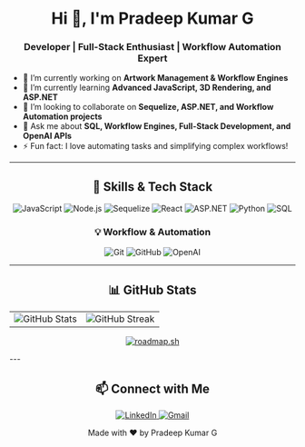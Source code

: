 <!-- Your Name and Greeting -->
<h1 align="center">Hi 👋, I'm Pradeep Kumar G</h1>
<h3 align="center">Developer | Full-Stack Enthusiast | Workflow Automation Expert</h3>

<!-- Short Description -->
- 🔭 I’m currently working on **Artwork Management & Workflow Engines**
- 🌱 I’m currently learning **Advanced JavaScript, 3D Rendering, and ASP.NET**
- 👯 I’m looking to collaborate on **Sequelize, ASP.NET, and Workflow Automation projects**
- 💬 Ask me about **SQL, Workflow Engines, Full-Stack Development, and OpenAI APIs**
- ⚡ Fun fact: I love automating tasks and simplifying complex workflows!

---

<!-- Skills Section -->
<h2 align="center">🚀 Skills & Tech Stack</h2>
<p align="center">
  <img src="https://img.shields.io/badge/JavaScript-ES6+-yellow?style=for-the-badge&logo=javascript" alt="JavaScript">
  <img src="https://img.shields.io/badge/Node.js-339933?style=for-the-badge&logo=node-dot-js&logoColor=white" alt="Node.js">
  <img src="https://img.shields.io/badge/Sequelize-52B0E7?style=for-the-badge&logo=sequelize&logoColor=white" alt="Sequelize">
  <img src="https://img.shields.io/badge/React-61DAFB?style=for-the-badge&logo=react&logoColor=white" alt="React">
  <img src="https://img.shields.io/badge/ASP.NET-5C2D91?style=for-the-badge&logo=dotnet" alt="ASP.NET">
  <img src="https://img.shields.io/badge/Python-3776AB?style=for-the-badge&logo=python&logoColor=white" alt="Python">
  <img src="https://img.shields.io/badge/SQL-4479A1?style=for-the-badge&logo=postgresql" alt="SQL">
 <!-- <img src="https://img.shields.io/badge/Ubuntu-E95420?style=for-the-badge&logo=ubuntu&logoColor=white" alt="Ubuntu"> -->
</p>

<!-- Workflow & Automation Skills -->
<h3 align="center">💡 Workflow & Automation</h3>
<p align="center">
  <img src="https://img.shields.io/badge/Git-EE0000?style=for-the-badge&logo=git" alt="Git">
  <img src="https://img.shields.io/badge/GitHub-181717?style=for-the-badge&logo=github" alt="GitHub">
   <!--<img src="https://img.shields.io/badge/CI/CD-29B6F6?style=for-the-badge&logo=github-actions&logoColor=white" alt="CI/CD">-->
  <img src="https://img.shields.io/badge/OpenAI-412991?style=for-the-badge&logo=openai" alt="OpenAI">
</p>

---

<!-- GitHub Stats Section -->
<h2 align="center">📊 GitHub Stats</h2>

<table>
  <tr>
    <td>
      <img src="https://github-readme-stats.vercel.app/api?username=Here-PradeepKumar&show_icons=true&theme=radical" alt="GitHub Stats">
    </td>
    <td>
      <img src="https://github-readme-streak-stats.herokuapp.com/?user=Here-PradeepKumar&theme=radical" alt="GitHub Streak">
    </td>
  </tr>
</table>

<p align="center">
<a  href="https://roadmap.sh"><img src="https://roadmap.sh/card/wide/67173cac791f57dd60758a42?variant=dark" alt="roadmap.sh"/></a>
</p>
---

<!-- Connect with Me Section -->
<h2 align="center">📫 Connect with Me</h2>
<p align="center">
  <a href="https://www.linkedin.com/in/mepradeepkumarg/" target="blank">
    <img src="https://img.shields.io/badge/LinkedIn-0077B5?style=for-the-badge&logo=linkedin" alt="LinkedIn">
  </a>
  <a href="mailto:beingpradeep23@gmail.com" target="blank">
    <img src="https://img.shields.io/badge/Email-D14836?style=for-the-badge&logo=gmail&logoColor=white" alt="Gmail">
  </a>
</p>

<!-- Footer -->
<p align="center">Made with ❤️ by Pradeep Kumar G</p>
